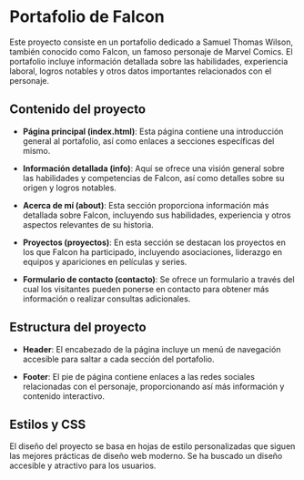 # Portafolio de Falcon

Este proyecto consiste en un portafolio dedicado a Samuel Thomas Wilson, también conocido como Falcon, un famoso personaje de Marvel Comics. El portafolio incluye información detallada sobre las habilidades, experiencia laboral, logros notables y otros datos importantes relacionados con el personaje.

## Contenido del proyecto

- **Página principal (index.html)**: Esta página contiene una introducción general al portafolio, así como enlaces a secciones específicas del mismo.

- **Información detallada (info)**: Aquí se ofrece una visión general sobre las habilidades y competencias de Falcon, así como detalles sobre su origen y logros notables.

- **Acerca de mí (about)**: Esta sección proporciona información más detallada sobre Falcon, incluyendo sus habilidades, experiencia y otros aspectos relevantes de su historia.

- **Proyectos (proyectos)**: En esta sección se destacan los proyectos en los que Falcon ha participado, incluyendo asociaciones, liderazgo en equipos y apariciones en películas y series.

- **Formulario de contacto (contacto)**: Se ofrece un formulario a través del cual los visitantes pueden ponerse en contacto para obtener más información o realizar consultas adicionales.

## Estructura del proyecto

- **Header**: El encabezado de la página incluye un menú de navegación accesible para saltar a cada sección del portafolio.

- **Footer**: El pie de página contiene enlaces a las redes sociales relacionadas con el personaje, proporcionando así más información y contenido interactivo.

## Estilos y CSS

El diseño del proyecto se basa en hojas de estilo personalizadas que siguen las mejores prácticas de diseño web moderno. Se ha buscado un diseño accesible y atractivo para los usuarios.
